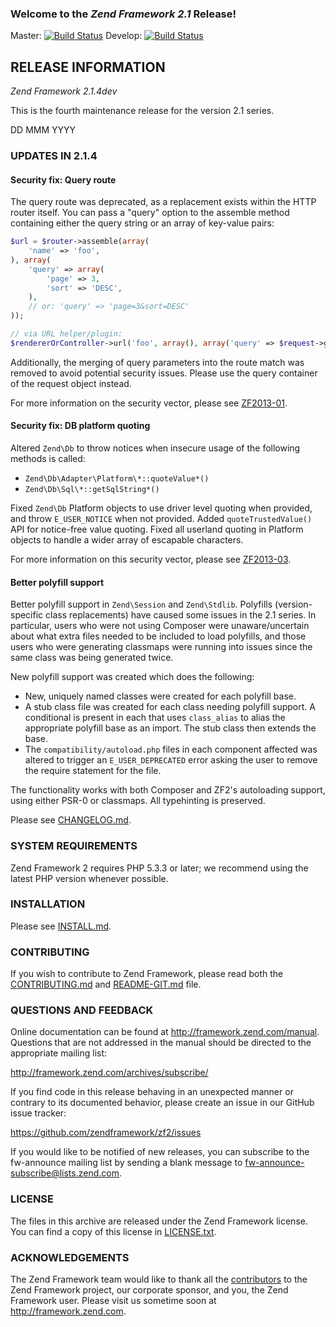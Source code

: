 ### Welcome to the *Zend Framework 2.1* Release!

Master: [![Build Status](https://secure.travis-ci.org/zendframework/zf2.png?branch=master)](http://travis-ci.org/zendframework/zf2)
Develop: [![Build Status](https://secure.travis-ci.org/zendframework/zf2.png?branch=develop)](http://travis-ci.org/zendframework/zf2)

## RELEASE INFORMATION

*Zend Framework 2.1.4dev*

This is the fourth maintenance release for the version 2.1 series.

DD MMM YYYY

### UPDATES IN 2.1.4

#### Security fix: Query route

The query route was deprecated, as a replacement exists within the HTTP router
itself. You can pass a "query" option to the assemble method containing either
the query string or an array of key-value pairs:

```php
$url = $router->assemble(array(
    'name' => 'foo',
), array(
    'query' => array(
        'page' => 3,
        'sort' => 'DESC',
    ), 
    // or: 'query' => 'page=3&sort=DESC'
));

// via URL helper/plugin:
$rendererOrController->url('foo', array(), array('query' => $request->getQuery()));
```

Additionally, the merging of query parameters into the route match was removed
to avoid potential security issues. Please use the query container of the
request object instead.

For more information on the security vector, please see
[ZF2013-01](http://framework.zend.com/security/ZF2013-01).

#### Security fix: DB platform quoting

Altered `Zend\Db` to throw notices when insecure usage of the following methods
is called: 

- `Zend\Db\Adapter\Platform\*::quoteValue*()`
- `Zend\Db\Sql\*::getSqlString*()`

Fixed `Zend\Db` Platform objects to use driver level quoting when provided, and
throw `E_USER_NOTICE` when not provided.  Added `quoteTrustedValue()` API for
notice-free value quoting.  Fixed all userland quoting in Platform objects to
handle a wider array of escapable characters.

For more information on this security vector, please see
[ZF2013-03](http://framework.zend.com/security/ZF2013-03).

#### Better polyfill support

Better polyfill support in `Zend\Session` and `Zend\Stdlib`. Polyfills
(version-specific class replacements) have caused some issues in the 2.1 series.
In particular, users who were not using Composer were unaware/uncertain about
what extra files needed to be included to load polyfills, and those users who
were generating classmaps were running into issues since the same class was
being generated twice.

New polyfill support was created which does the following:

- New, uniquely named classes were created for each polyfill base.
- A stub class file was created for each class needing polyfill support. A
  conditional is present in each that uses `class_alias` to alias the appropriate
  polyfill base as an import. The stub class then extends the base.
- The `compatibility/autoload.php` files in each component affected was altered
  to trigger an `E_USER_DEPRECATED` error asking the user to remove the require
  statement for the file.

The functionality works with both Composer and ZF2's autoloading support, using
either PSR-0 or classmaps. All typehinting is preserved.

Please see [CHANGELOG.md](CHANGELOG.md).

### SYSTEM REQUIREMENTS

Zend Framework 2 requires PHP 5.3.3 or later; we recommend using the
latest PHP version whenever possible.

### INSTALLATION

Please see [INSTALL.md](INSTALL.md).

### CONTRIBUTING

If you wish to contribute to Zend Framework, please read both the
[CONTRIBUTING.md](CONTRIBUTING.md) and [README-GIT.md](README-GIT.md) file.

### QUESTIONS AND FEEDBACK

Online documentation can be found at http://framework.zend.com/manual.
Questions that are not addressed in the manual should be directed to the
appropriate mailing list:

http://framework.zend.com/archives/subscribe/

If you find code in this release behaving in an unexpected manner or
contrary to its documented behavior, please create an issue in our GitHub
issue tracker:

https://github.com/zendframework/zf2/issues

If you would like to be notified of new releases, you can subscribe to
the fw-announce mailing list by sending a blank message to
<fw-announce-subscribe@lists.zend.com>.

### LICENSE

The files in this archive are released under the Zend Framework license.
You can find a copy of this license in [LICENSE.txt](LICENSE.txt).

### ACKNOWLEDGEMENTS

The Zend Framework team would like to thank all the [contributors](https://github.com/zendframework/zf2/contributors) to the Zend
Framework project, our corporate sponsor, and you, the Zend Framework user.
Please visit us sometime soon at http://framework.zend.com.
